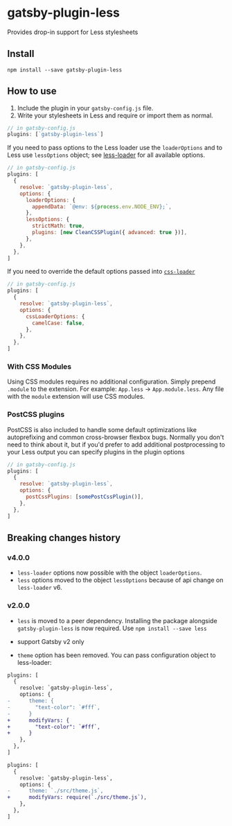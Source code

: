 # gatsby-plugin-less

Provides drop-in support for Less stylesheets

## Install

`npm install --save gatsby-plugin-less`

## How to use

1.  Include the plugin in your `gatsby-config.js` file.
2.  Write your stylesheets in Less and require or import them as normal.

```javascript
// in gatsby-config.js
plugins: [`gatsby-plugin-less`]
```

If you need to pass options to the Less loader use the `loaderOptions` and to Less use `lessOptions` object;
see [less-loader](https://github.com/webpack-contrib/less-loader) for all available options.

```javascript
// in gatsby-config.js
plugins: [
  {
    resolve: `gatsby-plugin-less`,
    options: {
      loaderOptions: {
        appendData: `@env: ${process.env.NODE_ENV};`,
      },
      lessOptions: {
        strictMath: true,
        plugins: [new CleanCSSPlugin({ advanced: true })],
      },
    },
  },
]
```

If you need to override the default options passed into [`css-loader`](https://github.com/webpack-contrib/css-loader)

```javascript
// in gatsby-config.js
plugins: [
  {
    resolve: `gatsby-plugin-less`,
    options: {
      cssLoaderOptions: {
        camelCase: false,
      },
    },
  },
]
```

### With CSS Modules

Using CSS modules requires no additional configuration. Simply prepend `.module` to the extension. For example: `App.less` -> `App.module.less`.
Any file with the `module` extension will use CSS modules.

### PostCSS plugins

PostCSS is also included to handle some default optimizations like autoprefixing
and common cross-browser flexbox bugs. Normally you don't need to think about it, but if
you'd prefer to add additional postprocessing to your Less output you can specify plugins
in the plugin options

```javascript
// in gatsby-config.js
plugins: [
  {
    resolve: `gatsby-plugin-less`,
    options: {
      postCssPlugins: [somePostCssPlugin()],
    },
  },
]
```

## Breaking changes history

<!-- Please keep the breaking changes list ordered with the newest change at the top -->

### v4.0.0

- `less-loader` options now possible with the object `loaderOptions`.
- `less` options moved to the object `lessOptions` because of api change on `less-loader` v6.

### v2.0.0

- `less` is moved to a peer dependency. Installing the package
  alongside `gatsby-plugin-less` is now required. Use `npm install --save less`

- support Gatsby v2 only

- `theme` option has been removed. You can pass configuration object to less-loader:

```diff
plugins: [
  {
    resolve: `gatsby-plugin-less`,
    options: {
-      theme: {
-        "text-color": `#fff`,
-      }
+      modifyVars: {
+        "text-color": `#fff`,
+      }
    },
  },
]
```

```diff
plugins: [
  {
    resolve: `gatsby-plugin-less`,
    options: {
-      theme: `./src/theme.js`,
+      modifyVars: require(`./src/theme.js`),
    },
  },
]
```
